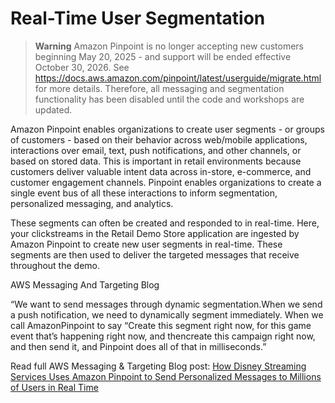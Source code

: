 
  
# Real-Time User Segmentation

> **Warning** 
Amazon Pinpoint is no longer accepting new customers beginning May 20, 2025 - and support will be ended effective October 30, 2026.  See https://docs.aws.amazon.com/pinpoint/latest/userguide/migrate.html for more details.  Therefore, all messaging and segmentation functionality has been disabled until the code and workshops are updated.

Amazon Pinpoint enables organizations to create user segments - or groups of customers - based on their behavior
across web/mobile applications, interactions over email, text, push notifications, and other channels, or based on
stored data. This is important in retail environments because customers deliver valuable intent data across
in-store, e-commerce, and customer engagement channels. Pinpoint enables organizations to create a single event
bus of all these interactions to inform segmentation, personalized messaging, and analytics.



These segments can often be created and responded to in real-time. Here, your clickstreams in the Retail Demo
Store application are ingested by Amazon Pinpoint to create new user segments in real-time. These segments are
then used to deliver the targeted messages that receive throughout the demo.



AWS Messaging And Targeting Blog

“We want to send messages through dynamic segmentation.When we send a push notification, we need to
dynamically segment immediately. When we call AmazonPinpoint to say “Create this segment right now, for
this game event that’s happening right now, and thencreate this campaign right now, and then send it, and
Pinpoint does all of that in milliseconds.”

Read full AWS Messaging &amp; Targeting Blog post:
[How Disney Streaming Services Uses Amazon Pinpoint to Send Personalized Messages to Millions of Users in Real Time](https://aws.amazon.com/blogs/messaging-and-targeting/how-disney-streaming-services-uses-amazon-pinpoint-to-send-personalized-messages-to-millions-of-users-in-real-time/)

  


  


